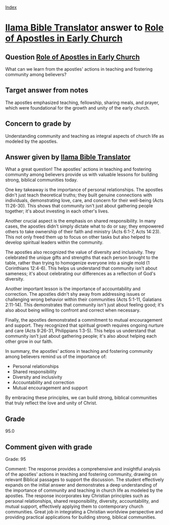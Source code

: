 
[Index](../../index.md)
# [llama Bible Translator](../../answering_models/llama_Bible_Translator.md) answer to [Role of Apostles in Early Church](../../questions/Role_of_Apostles_in_Early_Church.md)

## Question [Role of Apostles in Early Church](../../questions/Role_of_Apostles_in_Early_Church.md)
What can we learn from the apostles' actions in teaching and fostering community among believers?

## Target answer from notes
The apostles emphasized teaching, fellowship, sharing meals, and prayer, which were foundational for the growth and unity of the early church.

## Concern to grade by
Understanding community and teaching as integral aspects of church life as modeled by the apostles.

## Answer given by [llama Bible Translator](../../answering_models/llama_Bible_Translator.md)
What a great question! The apostles' actions in teaching and fostering community among believers provide us with valuable lessons for building strong, biblical communities today.

One key takeaway is the importance of personal relationships. The apostles didn't just teach theoretical truths; they built genuine connections with individuals, demonstrating love, care, and concern for their well-being (Acts 11:26-30). This shows that community isn't just about gathering people together; it's about investing in each other's lives.

Another crucial aspect is the emphasis on shared responsibility. In many cases, the apostles didn't simply dictate what to do or say; they empowered others to take ownership of their faith and ministry (Acts 6:1-7, Acts 14:23). This not only freed them up to focus on other tasks but also helped to develop spiritual leaders within the community.

The apostles also recognized the value of diversity and inclusivity. They celebrated the unique gifts and strengths that each person brought to the table, rather than trying to homogenize everyone into a single mold (1 Corinthians 12:4-6). This helps us understand that community isn't about sameness; it's about celebrating our differences as a reflection of God's diversity.

Another important lesson is the importance of accountability and correction. The apostles didn't shy away from addressing issues or challenging wrong behavior within their communities (Acts 5:1-11, Galatians 2:11-14). This demonstrates that community isn't just about feeling good; it's also about being willing to confront and correct when necessary.

Finally, the apostles demonstrated a commitment to mutual encouragement and support. They recognized that spiritual growth requires ongoing nurture and care (Acts 9:26-31, Philippians 1:3-5). This helps us understand that community isn't just about gathering people; it's also about helping each other grow in our faith.

In summary, the apostles' actions in teaching and fostering community among believers remind us of the importance of:

* Personal relationships
* Shared responsibility
* Diversity and inclusivity
* Accountability and correction
* Mutual encouragement and support

By embracing these principles, we can build strong, biblical communities that truly reflect the love and unity of Christ.

## Grade
95.0

## Comment given with grade
Grade: 95

Comment: The response provides a comprehensive and insightful analysis of the apostles' actions in teaching and fostering community, drawing on relevant Biblical passages to support the discussion. The student effectively expands on the initial answer and demonstrates a deep understanding of the importance of community and teaching in church life as modeled by the apostles. The response incorporates key Christian principles such as personal relationships, shared responsibility, diversity, accountability, and mutual support, effectively applying them to contemporary church communities. Great job in integrating a Christian worldview perspective and providing practical applications for building strong, biblical communities.
